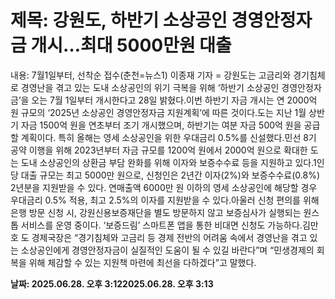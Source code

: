 # **제목: 강원도, 하반기 소상공인 경영안정자금 개시…최대 5000만원 대출**

  내용: 7월1일부터, 선착순 접수(춘천=뉴스1) 이종재 기자 = 강원도는 고금리와 경기침체로 경영난을 겪고 있는 도내 소상공인의 위기 극복을 위해 ‘하반기 소상공인 경영안정자금’을 오는 7월 1일부터 개시한다고 28일 밝혔다.이번 하반기 자금 개시는 연 2000억 원 규모의 ‘2025년 소상공인 경영안정자금 지원계획’에 따른 것이다.도는 지난 1월 상반기 자금 1500억 원을 연초부터 조기 개시했으며, 하반기는 여분 자금 500억 원을 공급할 계획이다. 특히 올해는 영세 소상공인을 위한 우대금리 0.5%를 신설했다.민선 8기 공약 이행을 위해 2023년부터 자금 규모를 1200억 원에서 2000억 원으로 확대한 도는 도내 소상공인의 상환금 부담 완화를 위해 이자와 보증수수료 등을 지원하고 있다.1인당 대출 규모는 최고 5000만 원으로, 신청인은 2년간 이자(2%)와 보증수수료(0.8%) 2년분을 지원받을 수 있다. 연매출액 6000만 원 이하의 영세 소상공인에 해당할 경우 우대금리 0.5% 적용, 최고 2.5%의 이자를 지원받을 수 있다.아울러 신청 편의를 위해 은행 방문 신청 시, 강원신용보증재단을 별도 방문하지 않고 보증심사가 실행되는 원스톱 서비스를 운영 중이다. ‘보증드림’ 스마트폰 앱을 통한 비대면 신청도 가능하다.김만호 도 경제국장은 “경기침체와 고금리 등 경제 전반의 어려움 속에서 경영난을 겪고 있는 소상공인에게 경영안정자금이 실질적인 도움이 될 수 있길 바란다”며 “민생경제의 회복을 위해 체감할 수 있는 지원책 마련에 최선을 다하겠다”고 말했다.

  **날짜: 2025.06.28. 오후 3:122025.06.28. 오후 3:13**